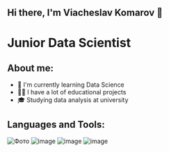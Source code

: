 ## Hi there, I'm Viacheslav Komarov 👋
# Junior Data Scientist

## About me:
- 🧐 I'm currently learning Data Science
- 🧑‍💻 I have a lot of educational projects
- 🎓 Studying data analysis at university

## Languages and Tools:
![Фото](https://img.icons8.com/?size=100&id=13441&format=png&color=000000) 
![image](https://github.com/user-attachments/assets/7806ed12-efb8-416f-8d34-e2584fef1c02)
![image](https://github.com/user-attachments/assets/b97ec67d-aeab-4b95-8f16-7c60e4988bd0)
![image](https://github.com/user-attachments/assets/74e7bb18-59a9-469b-b564-db60674e7d1b)



